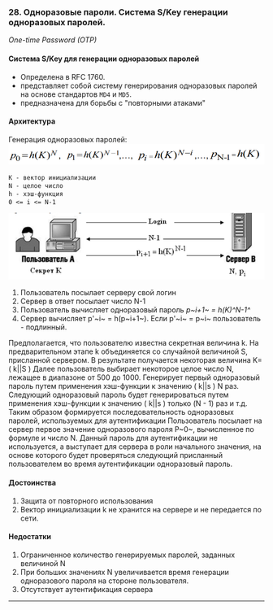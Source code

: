### 28.  Одноразовые пароли. Система S/Key генерации одноразовых паролей.

 *One-time Password (OTP)*

#### Система S/Key для генерации одноразовых паролей
* Определена в RFC 1760.
* представляет собой систему генерирования одноразовых паролей на основе стандартов `MD4` и `MD5`.
* предназначена для борьбы с "повторными атаками"

#### Архитектура
Генерация одноразовых паролей:
![](/answers/images/генерация%20одноразовых%20паролей%20sKey.png)

    K - вектор инициализации
    N - целое число
    h - хэш-функция
    0 <= i <= N-1

![](/answers/images/sKey%20процесс%20аутентификации.png)

1. Пользователь посылает серверу свой логин
2. Сервер в ответ посылает число N-1
3. Пользователь вычисляет одноразовый пароль *p~i+1~ = h(K)^N-1^*
4. Сервер вычисляет p'~i~ = h(p~i+1~). Если p'~i~ = p~i~ пользователь - подлинный. 

Предполагается, что пользователю известна секретная величина k.
На предварительном этапе k объединяется со случайной величиной S, присланной сервером.
В результате получается некоторая величина K=( k||S )
Далее пользователь выбирает некоторое целое число N, лежащее в диапазоне от 500 до 1000.
Генерирует первый одноразовый пароль путем применения хэш-функции к значению ( k||s ) N раз. 
Следующий одноразовый пароль будет генерироваться путем применения хэш-функции к значению ( k||s ) только (N - 1) раз и т.д.
Таким образом формируется последовательность одноразовых паролей, используемых для аутентификации
Пользователь посылает на сервер первое значение одноразового пароля P~0~, вычисленное по формуле и число N.
Данный пароль для аутентификации не используется, а выступает для сервера в роли начального значения, на основе которого будет проверяться следующий присланный пользователем во время аутентификации одноразовый пароль.


#### Достоинства
1. Защита от повторного использования
2. Вектор инициализации k не хранится на сервере и не передается по сети.

#### Недостатки
1. Ограниченное количество генерируемых паролей, заданных величиной N
2. При больших значениях N увеличивается время генерации одноразового пароля на стороне пользователя.
3. Отсутствует аутентификация сервера

___
